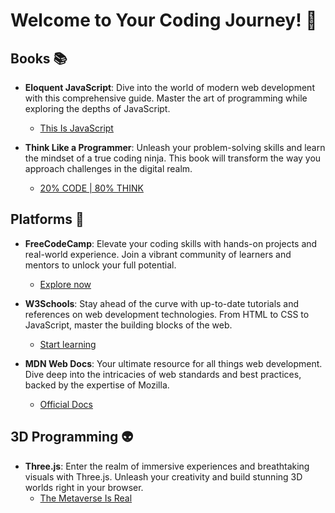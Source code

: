 # Welcome to Your Coding Journey! 🚀

## Books 📚

- **Eloquent JavaScript**: Dive into the world of modern web development with this comprehensive guide. Master the art of programming while exploring the depths of JavaScript.

  - [This Is JavaScript](https://eloquentjavascript.net/)

- **Think Like a Programmer**: Unleash your problem-solving skills and learn the mindset of a true coding ninja. This book will transform the way you approach challenges in the digital realm.
  - [20% CODE | 80% THINK](https://archive.org/details/think-like-a-programmer)

## Platforms 🧠

- **FreeCodeCamp**: Elevate your coding skills with hands-on projects and real-world experience. Join a vibrant community of learners and mentors to unlock your full potential.

  - [Explore now](https://www.freecodecamp.org/)

- **W3Schools**: Stay ahead of the curve with up-to-date tutorials and references on web development technologies. From HTML to CSS to JavaScript, master the building blocks of the web.

  - [Start learning](https://www.w3schools.com/)

- **MDN Web Docs**: Your ultimate resource for all things web development. Dive deep into the intricacies of web standards and best practices, backed by the expertise of Mozilla.
  - [Official Docs](https://developer.mozilla.org/en-US/)

## 3D Programming 👽

- **Three.js**: Enter the realm of immersive experiences and breathtaking visuals with Three.js. Unleash your creativity and build stunning 3D worlds right in your browser.
  - [The Metaverse Is Real](https://threejs.org/)
